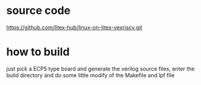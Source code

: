 # source code
https://github.com/litex-hub/linux-on-litex-vexriscv.git

# how to build
just pick a ECP5 type board and generate the verilog source files, enter the build directory and do some little modify of the Makefile and lpf file


